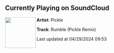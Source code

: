 ## Currently Playing on SoundCloud

[<img align="left" width="100" src="https://i1.sndcdn.com/artworks-aV9KtUufNiH6WQ3a-QXbvtA-t500x500.jpg">](https://soundcloud.com/picklesounds/rumble-pickle-remix?in=saxurn/sets/hot-and-cool)

**Artist**: Pickle 

**Track**: Rumble (Pickle Remix)

Last updated at 04/29/2024 09:53

